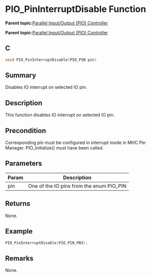 # PIO\_PinInterruptDisable Function

**Parent topic:**[Parallel Input/Output \(PIO\) Controller](GUID-6E00A15D-D08A-43FF-A05A-C91E7717B5DE.md)

**Parent topic:**[Parallel Input/Output \(PIO\) Controller](GUID-CDD19539-F154-487B-A93E-CE1F75932EB8.md)

## C

```c
void PIO_PinInterruptDisable(PIO_PIN pin)
```

## Summary

Disables IO interrupt on selected IO pin.

## Description

This function disables IO interrupt on selected IO pin.

## Precondition

Corresponding pin must be configured in interrupt mode in MHC Pin Manager. PIO\_Initialize\(\) must have been called.

## Parameters

|Param|Description|
|-----|-----------|
|pin|One of the IO pins from the enum PIO\_PIN|

## Returns

None.

## Example

```c
PIO_PinInterruptDisable(PIO_PIN_PB3);
```

## Remarks

None.


